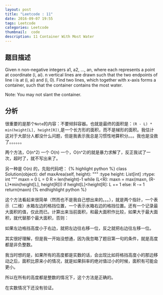 ```yaml
---
layout: post
title: "Leetcode : 11"
date: 2016-09-07 19:55
tags: Leetcode
categories: Leetcode
thumbnail:  code
description: 11 Container With Most Water
---
```


## 题目描述

Given n non-negative integers a1, a2, ..., an, where each represents a point at coordinate (i, ai). n vertical lines are drawn such that the two endpoints of line i is at (i, ai) and (i, 0). Find two lines, which together with x-axis forms a container, such that the container contains the most water.

Note: You may not slant the container.

## 分析

很重要的是那个`Note`的内容：不要倾斜容器。也就是最终的面积是：`(R - L) * min(height[L], height[R])`,是一个长方形的面积，而不是梯形的面积。我估计这对于大部分人都没什么问题，但是我表示我总是习惯性地算积分。。。我也是没救了。。。。。。

两个方法，O(n^2) 一个 O(n) 一个，O(n^2)的就是暴力求解了，反正我试了一次，超时了，就不写出来了。

另一种是 O(n) 的，先贴代码吧：
{% highlight python %}
class Solution(object):
    def maxArea(self, height):
        """
        :type height: List[int]
        :rtype: int
        """
        maxn = 0
        L = 0
        R = len(height)-1
        while (L<R):
            maxn = max(maxn, (R-L)*min(height[L], height[R]))
            if height[L]<height[R]:
                L += 1
            else:
                R -= 1
        return(maxn)
{% endhighlight python %}

这个方法看起来很简单（然而也不是我自己想出来的。。。），就是两个指针，一个表示（二维）水箱左边的格挡位置，一个表示水箱右边的格挡位置。还有一个记录最大面积的值，仅此而已。计算出来当前面积，和最大面积作比较，如果大于最大面积，就代替那个最大面积，否则：

如果左边格挡高度小于右边，就把左边往右移一位，反之就把右边往左移一位。

其实很好理解，但是我一开始没想通，因为我忽略了题目第一句的条件，就是高度都是非负整数。

我当时想的是，如果所有的高度都是实数的话，会出现比如将格挡高度小的那边移动之后，面积比原来小的情况，就是如果斜率的绝对值过小的时候，面积有可能会更小。

所以在所有的高度都是整数的情况下，这个方法是正确的。

在实数情况下还没有验证。

